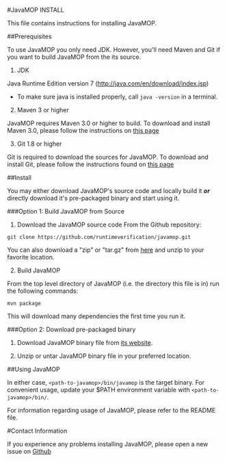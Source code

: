#JavaMOP INSTALL

This file contains instructions for installing JavaMOP. 

##Prerequisites

To use JavaMOP you only need JDK. However, you'll need Maven and Git if you want to build JavaMOP from the its source.

1. JDK

 Java Runtime Edition version 7 (http://java.com/en/download/index.jsp)
 * To make sure java is installed properly, call `java -version` in a terminal.

2. Maven 3 or higher

 JavaMOP requires Maven 3.0 or higher to build. To download and
 install Maven 3.0, please follow the instructions on 
 [this page](http://maven.apache.org/download.cgi)

3. Git 1.8 or higher

 Git is required to download the sources for JavaMOP. To
 download and install Git, please follow the instructions found
 on [this page](http://git-scm.com/book/en/Getting-Started-Installing-Git)

##Install

You may either download JavaMOP's source code and locally build it ***or*** directly download it's pre-packaged binary and start using it.

###Option 1: Build JavaMOP from Source

1. Download the JavaMOP source code From the Github repository:

 ```git clone https://github.com/runtimeverification/javamop.git```

 You can also download a "zip" or "tar.gz" from [here](https://github.com/runtimeverification/javamop/releases) and unzip to your favorite location.

2. Build JavaMOP

 From the top level directory of JavaMOP (i.e. the directory this
 file is in) run the following commands:

 ```mvn package```

 This will download many dependencies the first time you run it.

###Option 2: Download pre-packaged binary
   
1. Download JavaMOP binary file from [its website](http://fsl.cs.illinois.edu/javamop).

2. Unzip or untar JavaMOP binary file in your preferred location.

##Using JavaMOP 

In either case, `<path-to-javamop>/bin/javamop` is the target binary. For convenient usage, update your $PATH environment variable with `<path-to-javamop>/bin/`.

For information regarding usage of JavaMOP, please refer to the README file.

#Contact Information

If you experience any problems installing JavaMOP, please open a new
issue on [Github](https://github.com/runtimeverification/javamop/issues)
